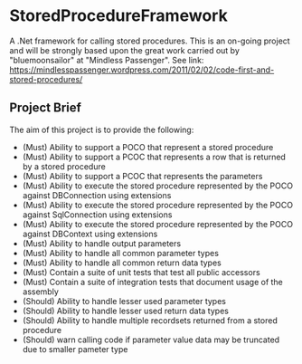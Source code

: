 # StoredProcedureFramework
A .Net framework for calling stored procedures. This is an on-going project and will be  strongly based upon the great work carried out by "bluemoonsailor" at "Mindless Passenger". See link: https://mindlesspassenger.wordpress.com/2011/02/02/code-first-and-stored-procedures/

## Project Brief
The aim of this project is to provide the following:
* (Must) Ability to support a POCO that represent a stored procedure
* (Must) Ability to support a PCOC that represents a row that is returned by a stored procedure
* (Must) Ability to support a PCOC that represents the parameters
* (Must) Ability to execute the stored procedure represented by the POCO against DBConnection using extensions
* (Must) Ability to execute the stored procedure represented by the POCO against SqlConnection using extensions
* (Must) Ability to execute the stored procedure represented by the POCO against DBContext using extensions
* (Must) Ability to handle output parameters
* (Must) Ability to handle all common parameter types
* (Must) Ability to handle all common return data types
* (Must) Contain a suite of unit tests that test all public accessors
* (Must) Contain a suite of integration tests that document usage of the assembly
* (Should) Ability to handle lesser used parameter types
* (Should) Ability to handle lesser used return data types
* (Should) Ability to handle multiple recordsets returned from a stored procedure
* (Should) warn calling code if parameter value data may be truncated due to smaller pameter type

